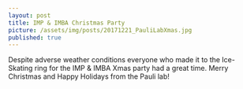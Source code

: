 ```yaml
---
layout: post
title: IMP & IMBA Christmas Party 
picture: /assets/img/posts/20171221_PauliLabXmas.jpg
published: true
---
```

Despite adverse weather conditions everyone who made it to the Ice-Skating ring for the IMP & IMBA Xmas party had a great time.
Merry Christmas and Happy Holidays from the Pauli lab!
